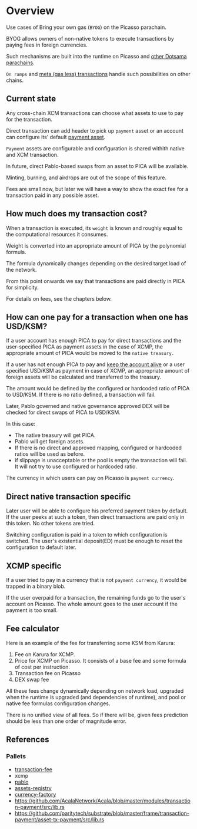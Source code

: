 # Overview

Use cases of Bring your own gas (`BYOG`) on the Picasso parachain.

BYOG allows owners of non-native tokens to execute transactions by paying fees in foreign currencies.

Such mechanisms are built into the runtime on Picasso and [other Dotsama parachains](https://wiki.acala.network/learn/flexible-fees).

`On ramps` and [meta (gas less) transactions](https://docs.polygon.technology/docs/category/meta-transactions) handle such possibilities on other chains.

## Current state

Any cross-chain XCM transactions can choose what assets to use to pay for the transaction.

Direct transaction can add header to pick up `payment` asset or an account can configure its' default [payment asset](https://github.com/paritytech/substrate/discussions/12055).

`Payment` assets are configurable and configuration is shared withith native and XCM transaction.

In future, direct Pablo-based swaps from an asset to PICA will be available.

Minting, burning, and airdrops are out of the scope of this feature.

Fees are small now, but later we will have a way to show the exact fee for a transaction paid in any possible asset.

## How much does my transaction cost?

When a transaction is executed, its `weight` is known and roughly equal to the computational resources it consumes.

Weight is converted into an appropriate amount of PICA by the polynomial formula.

The formula dynamically changes depending on the desired target load of the network.

From this point onwards we say that transactions are paid directly in PICA for simplicity.

For details on fees, see the chapters below.

## How can one pay for a transaction when one has USD/KSM?

If a user account has enough PICA to pay for direct transactions and the user-specified PICA as payment assets in the case of XCMP,
the appropriate amount of PICA would be moved to the `native treasury.`

If a user has not enough PICA to pay and [keep the account alive](../rfcs/0002-rent-deposit.md) or a user specified USD/KSM as payment in case of XCMP,
an appropriate amount of foreign assets will be calculated and transferred to the treasury.

The amount would be defined by the configured or hardcoded ratio of PICA to USD/KSM.
If there is no ratio defined, a transaction will fail.

Later, Pablo governed and native governance approved DEX will be checked for direct swaps of PICA to USD/KSM.

In this case:

- The native treasury will get PICA.
- Pablo will get foreign assets.
- If there is no direct and approved mapping, configured or hardcoded ratios will be used as before.
- if slippage is unacceptable or the pool is empty the transaction will fail. It will not try to use configured or hardcoded ratio.

The currency in which users can pay on Picasso is `payment currency`.

## Direct native transaction specific

Later user will be able to configure his preferred payment token by default. If the user peeks at such a token, then direct transactions are paid only in this token. No other tokens are tried.

Switching configuration is paid in a token to which configuration is switched. The user's existential deposit(ED) must be enough to reset the configuration to default later.

## XCMP specific

If a user tried to pay in a currency that is not `payment currency`, it would be trapped in a binary blob.

If the user overpaid for a transaction, the remaining funds go to the user's account on Picasso. The whole amount goes to the user account if the payment is too small.

## Fee calculator

Here is an example of the fee for transferring some KSM from Karura:

1. Fee on Karura for XCMP.
2. Price for XCMP on Picasso. It consists of a base fee and some formula of cost per instruction.
3. Transaction fee on Picasso
4. DEX swap fee

All these fees change dynamically depending on network load, upgraded when the runtime is upgraded (and dependencies of runtime), and pool or native fee formulas configuration changes.

There is no unified view of all fees. So if there will be, given fees prediction should be less than one order of magnitude error.

## References

### Pallets

- [transaction-fee](../frame/transaction-fee)
- xcmp
- [pablo](../frame/pablo)
- [assets-registry](../frame/assets-registry)
- [currency-factory](../frame/currency-factory)
- <https://github.com/AcalaNetwork/Acala/blob/master/modules/transaction-payment/src/lib.rs>
- <https://github.com/paritytech/substrate/blob/master/frame/transaction-payment/asset-tx-payment/src/lib.rs>
